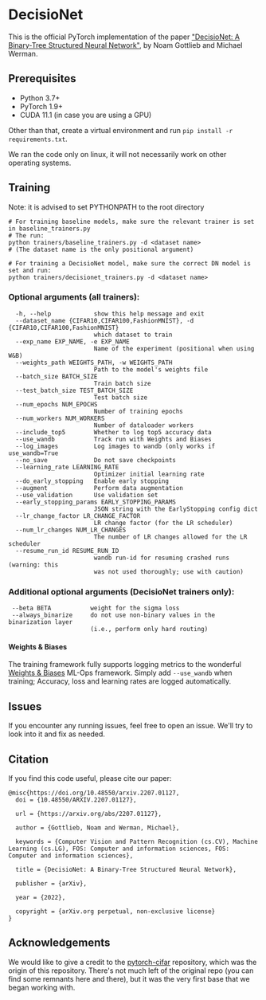 # DecisioNet
This is the official PyTorch implementation of the paper ["DecisioNet: A Binary-Tree Structured Neural Network"](https://arxiv.org/abs/2207.01127), by Noam Gottlieb and Michael Werman.

## Prerequisites
- Python 3.7+
- PyTorch 1.9+
- CUDA 11.1 (in case you are using a GPU)

Other than that, create a virtual environment and run `pip install -r requirements.txt`.

We ran the code only on linux, it will not necessarily work on other operating systems.

## Training
Note: it is advised to set PYTHONPATH to the root directory
```
# For training baseline models, make sure the relevant trainer is set in baseline_trainers.py
# The run: 
python trainers/baseline_trainers.py -d <dataset name>
# (The dataset name is the only positional argument)

# For training a DecisioNet model, make sure the correct DN model is set and run: 
python trainers/decisionet_trainers.py -d <dataset name>
```
### Optional arguments (all trainers):
```
  -h, --help            show this help message and exit
  --dataset_name {CIFAR10,CIFAR100,FashionMNIST}, -d {CIFAR10,CIFAR100,FashionMNIST}
                        which dataset to train
  --exp_name EXP_NAME, -e EXP_NAME
                        Name of the experiment (positional when using W&B)
  --weights_path WEIGHTS_PATH, -w WEIGHTS_PATH
                        Path to the model's weights file
  --batch_size BATCH_SIZE
                        Train batch size
  --test_batch_size TEST_BATCH_SIZE
                        Test batch size
  --num_epochs NUM_EPOCHS
                        Number of training epochs
  --num_workers NUM_WORKERS
                        Number of dataloader workers
  --include_top5        Whether to log top5 accuracy data
  --use_wandb           Track run with Weights and Biases
  --log_images          Log images to wandb (only works if use_wandb=True
  --no_save             Do not save checkpoints
  --learning_rate LEARNING_RATE
                        Optimizer initial learning rate
  --do_early_stopping   Enable early stopping
  --augment             Perform data augmentation
  --use_validation      Use validation set
  --early_stopping_params EARLY_STOPPING_PARAMS
                        JSON string with the EarlyStopping config dict
  --lr_change_factor LR_CHANGE_FACTOR
                        LR change factor (for the LR scheduler)
  --num_lr_changes NUM_LR_CHANGES
                        The number of LR changes allowed for the LR scheduler
  --resume_run_id RESUME_RUN_ID
                        wandb run-id for resuming crashed runs (warning: this
                        was not used thoroughly; use with caution)
```
### Additional optional arguments (DecisioNet trainers only):
```
 --beta BETA           weight for the sigma loss
 --always_binarize     do not use non-binary values in the binarization layer
                       (i.e., perform only hard routing)
```
#### Weights & Biases
The training framework fully supports logging metrics to the wonderful [Weights & Biases](www.wandb.ai) ML-Ops framework. Simply add `--use_wandb` when training; 
Accuracy, loss and learning rates are logged automatically.
## Issues
If you encounter any running issues, feel free to open an issue. We'll try to look into it and fix as needed.

## Citation
If you find this code useful, please cite our paper:
```
@misc{https://doi.org/10.48550/arxiv.2207.01127,
  doi = {10.48550/ARXIV.2207.01127},
  
  url = {https://arxiv.org/abs/2207.01127},
  
  author = {Gottlieb, Noam and Werman, Michael},
  
  keywords = {Computer Vision and Pattern Recognition (cs.CV), Machine Learning (cs.LG), FOS: Computer and information sciences, FOS: Computer and information sciences},
  
  title = {DecisioNet: A Binary-Tree Structured Neural Network},
  
  publisher = {arXiv},
  
  year = {2022},
  
  copyright = {arXiv.org perpetual, non-exclusive license}
}

```
## Acknowledgements
We would like to give a credit to the [pytorch-cifar](https://github.com/kuangliu/pytorch-cifar) repository, which was the origin of this repository. There's not much left of the original repo (you can find some remnants here and there), but it was the very first base that we began working with. 
